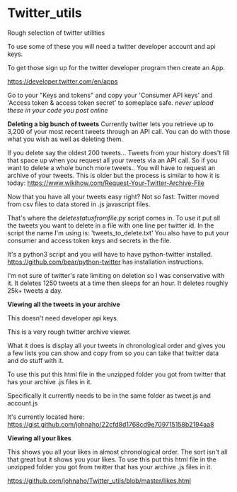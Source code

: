 # Twitter_utils
Rough selection of twitter utilities 

To use some of these you will need a twitter developer account and api keys.

To get those sign up for the twitter developer program then create an App.

https://developer.twitter.com/en/apps

Go to your "Keys and tokens" and copy your 'Consumer API keys' and 'Access token & access token secret' to someplace safe. *never upload these in your code you post online*


**Deleting a big bunch of tweets**
Currently twitter lets you retrieve up to 3,200 of your most recent tweets through an API call.
You can do with those what you wish as well as deleting them. 

If you delete say the oldest 200 tweets...  Tweets from your history does't fill that space up when you request all your tweets via an API call.  So if you want to delete a whole bunch more tweets.. You will have to request an archive of your tweets. 
This is older but the process is similar to how it is today: https://www.wikihow.com/Request-Your-Twitter-Archive-File 

Now that you have all your tweets easy right? 
Not so fast. Twitter moved from csv files to data stored in .js javascript files. 

That's where the *deletestatusfromfile.py* script comes in. To use it put all the tweets you want to delete in a file with one line per twitter id. In the script the name I'm using is: 'tweets_to_delete.txt' You also have to put your consumer and access token keys and secrets in the file.  

It's a python3 script and you will have to have python-twitter installed. https://github.com/bear/python-twitter  has installation instructions. 

I'm not sure of twitter's rate limiting on deletion so I was conservative with it. It deletes 1250 tweets at a time then sleeps for an hour.  It deletes roughly 25k+ tweets a day. 






**Viewing all the tweets in your archive**

This doesn't need developer api keys.

This is a very rough twitter archive viewer.

What it does is display all your tweets in chronological order and gives you a few lists you can show and copy from so you can take that twitter data and do stuff with it.

To use this put this html file in the unzipped folder you got from twitter that has your archive .js files in it.

Specifically it currently needs to be in the same folder as tweet.js and account.js



It's currently located here:   https://gist.github.com/johnaho/22cfd8d1768cd9e709715158b2194aa8


**Viewing all your likes**

This shows you all your likes in almost chronological order. The sort isn't all that great but it shows you your likes.
To use this put this html file in the unzipped folder you got from twitter that has your archive .js files in it.

https://github.com/johnaho/Twitter_utils/blob/master/likes.html
